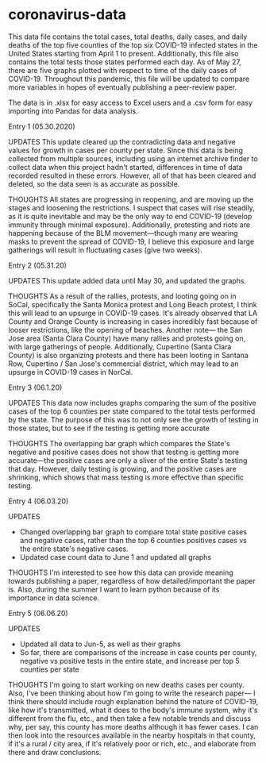 # coronavirus-data
This data file contains the total cases, total deaths, daily cases, and daily deaths of the top five counties of the top six COVID-19 infected states in the United States starting from April 1 to present. Additionally, this file also contains the total tests those states performed each day. As of May 27, there are five graphs plotted with respect to time of the daily cases of COVID-19. Throughout this pandemic, this file will be updated to compare more variables in hopes of eventually publishing a peer-review paper.

The data is in .xlsx for easy access to Excel users and a .csv form for easy importing into Pandas for data analysis.

Entry 1 (05.30.2020)

UPDATES
This update cleared up the contradicting data and negative values for growth in cases per county per state. Since this data is being collected from multiple sources, including using an internet archive finder to collect data when this project hadn't started, differences in time of data recorded resulted in these errors. However, all of that has been cleared and deleted, so the data seen is as accurate as possible. 

THOUGHTS
All states are progressing in reopening, and are moving up the stages and loosening the restrictions. I suspect that cases will rise steadily, as it is quite inevitable and may be the only way to end COVID-19 (develop immunity through minimal exposure). Additionally, protesting and riots are happening because of the BLM movement—though many are wearing masks to prevent the spread of COVID-19, I believe this exposure and large gatherings will result in fluctuating cases (give two weeks).

Entry 2 (05.31.20)

UPDATES
This update added data until May 30, and updated the graphs.

THOUGHTS
As a result of the rallies, protests, and looting going on in SoCal, specifically the Santa Monica protest and Long Beach protest, I think this will lead to an upsurge in COVID-19 cases. It's already observed that LA County and Orange County is increasing in cases incredibly fast because of looser restrictions, like the opening of beaches. Another note— the San Jose area (Santa Clara County) have many rallies and protests going on, with large gatherings of people. Additionally, Cupertino (Santa Clara County) is also organizing protests and there has been looting in Santana Row, Cupertino / San Jose's commercial district, which may lead to an upsurge in COVID-19 cases in NorCal.

Entry 3 (06.1.20)

UPDATES
This data now includes graphs comparing the sum of the positive cases of the top 6 counties per state compared to the total tests performed by the state. The purpose of this was to not only see the growth of testing in those states, but to see if the testing is getting more accurate

THOUGHTS
The overlapping bar graph which compares the State's negative and positive cases does not show that testing is getting more accurate—the positive cases are only a sliver of the entire State's testing that day. However, daily testing is growing, and the positive cases are shrinking, which shows that mass testing is more effective than specific testing.

Entry 4 (06.03.20)

UPDATES
- Changed overlapping bar graph to compare total state positive cases and negative cases, rather than the top 6 counties positives cases vs the entire state's negative cases. 
- Updated case count data to June 1 and updated all graphs

THOUGHTS
I'm interested to see how this data can provide meaning towards publishing a paper, regardless of how detailed/important the paper is. Also, during the summer I want to learn python because of its importance in data science.

Entry 5 (06.06.20)

UPDATES
- Updated all data to Jun-5, as well as their graphs
- So far, there are comparisons of the increase in case counts per county, negative vs positive tests in the entire state, and increase per top 5 counties per state

THOUGHTS
I'm going to start working on new deaths cases per county. Also, I've been thinking about how I'm going to write the research paper— I think there should include rough explanation behind the nature of COVID-19, like how it's transmitted, what it does to the body's immune system, why it's different from the flu, etc., and then take a few notable trends and discuss why, per say, this county has more deaths although it has fewer cases. I can then look into the resources available in the nearby hospitals in that county, if it's a rural / city area, if it's relatively poor or rich, etc., and elaborate from there and draw conclusions.


